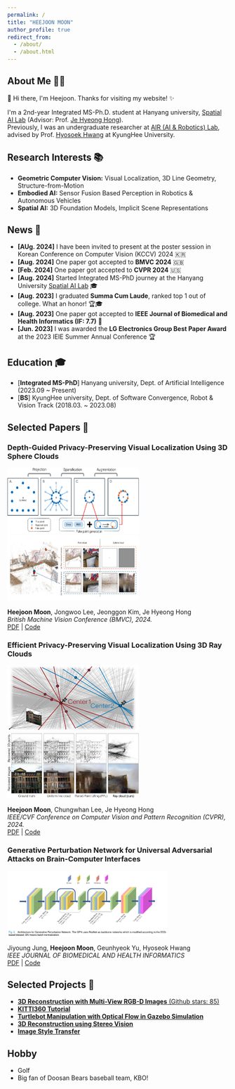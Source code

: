 ```yaml
---
permalink: /
title: "HEEJOON MOON"
author_profile: true
redirect_from: 
  - /about/
  - /about.html
---
```


## About Me 👨‍💻
👋 Hi there, I'm Heejoon. Thanks for visiting my website! ✨ 
 
I'm a 2nd-year Integrated MS-Ph.D. student at Hanyang university, [Spatial AI Lab](https://www.sailab.kr/
) (Advisor: Prof. [Je Hyeong Hong](https://zrr.kr/YkZK)).     
Previously, I was an undergraduate researcher at [AIR (AI & Robotics) Lab](http://airlab.khu.ac.kr/
), advised by Prof. [Hyosoek Hwang](https://zrr.kr/OzVb) at KyungHee University.     

## Research Interests 📚

- **Geometric Computer Vision:** Visual Localization, 3D Line Geometry, Structure-from-Motion
- **Embodied AI:** Sensor Fusion Based Perception in Robotics & Autonomous Vehicles   
- **Spatial AI:** 3D Foundation Models, Implicit Scene Representations

## News 📰

- **[AUg. 2024]** I have been invited to present at the poster session in Korean Conference on Computer Vision (KCCV) 2024 🇰🇷 
- **[Aug. 2024]** One paper got accepted to **BMVC 2024** 🇬🇧
- **[Feb. 2024]** One paper got accepted to **CVPR 2024** 🇺🇸
- **[Aug. 2024]** Started Integrated MS-PhD journey at the Hanyang University [Spatial AI Lab](https://www.sailab.kr/) 🎓
- **[Aug. 2023]** I graduated **Summa Cum Laude**, ranked top 1 out of college. What an honor! 🏆🎓
- **[Aug. 2023]** One paper got accepted to **IEEE Journal of Biomedical and Health Informatics (IF: 7.7)** 📄 
- **[Jun. 2023]** I was awarded the **LG Electronics Group Best Paper Award** at the 2023 IEIE Summer Annual Conference 🏆

  
## Education 🎓

- [**Integrated MS-PhD**] Hanyang university, Dept. of Artificial Intelligence (2023.09 ~ Present)
- [**BS**] KyungHee university, Dept. of Software Convergence, Robot & Vision Track (2018.03. ~ 2023.08)

<!-- ## I'm currently working & studying 
- Privacy-Preserving Localization
- 3D Vision & SLAM -->

## Selected Papers 📄

### Depth-Guided Privacy-Preserving Visual Localization Using 3D Sphere Clouds
<img src="../images/spherecloud_generation.png" width="300" height="150"><img src="../images/spherecloud_attack.png" width="300" height="150">

**Heejoon Moon**, Jongwoo Lee, Jeonggon Kim, Je Hyeong Hong  
_British Machine Vision Conference (BMVC), 2024._  
[PDF](https://bmva-archive.org.uk/bmvc/2024/papers/Paper_267/paper.pdf) | [Code](https://github.com/PHANTOM0122/Sphere-cloud)

### Efficient Privacy-Preserving Visual Localization Using 3D Ray Clouds 
<img src="../images/Raycloud1.png" width="300" height="150"><img src="../images/Raycloud2.png" width="300" height="150">

**Heejoon Moon**, Chungwhan Lee, Je Hyeong Hong  
_IEEE/CVF Conference on Computer Vision and Pattern Recognition (CVPR), 2024._  
[PDF](https://openaccess.thecvf.com/content/CVPR2024/papers/Moon_Efficient_Privacy-Preserving_Visual_Localization_Using_3D_Ray_Clouds_CVPR_2024_paper.pdf) | [Code](https://github.com/PHANTOM0122/Ray-cloud)

### Generative Perturbation Network for Universal Adversarial Attacks on Brain-Computer Interfaces 
<img src="../images/GPN.jpg" height="150">

Jiyoung Jung, **Heejoon Moon**, Geunhyeok Yu, Hyoseok Hwang  
_IEEE JOURNAL OF BIOMEDICAL AND HEALTH INFORMATICS_  
[PDF](https://ieeexplore.ieee.org/stamp/stamp.jsp?tp=&arnumber=10213992) | [Code](https://github.com/AIRLABkhu/Generative-Perturbation-Networks)

## Selected Projects 🚀
- [ **3D Reconstruction with Multi-View RGB-D Images** (Github stars: 85) ](https://github.com/PHANTOM0122/KITTI360_Tutorial)
- [ **KITTI360 Tutorial** ](https://github.com/PHANTOM0122/KITTI360_Tutorial)
- [ **Turtlebot Manipulation with Optical Flow in Gazebo Simulation** ](https://github.com/PHANTOM0122/ROS_Gazebo_Simulator_with_Opticalflow)
- [ **3D Reconstruction using Stereo Vision** ](https://github.com/PHANTOM0122/3D_Reconstruction)
- [ **Image Style Transfer** ](https://github.com/Hyper-Vision-DeepLearning/Style-Transfer)

## Hobby
- Golf
- Big fan of Doosan Bears baseball team, KBO!
